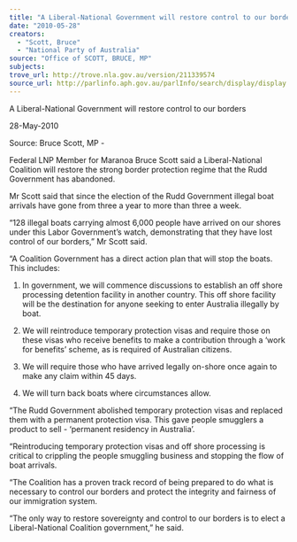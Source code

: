 ```yaml
---
title: "A Liberal-National Government will restore control to our borders."
date: "2010-05-28"
creators:
  - "Scott, Bruce"
  - "National Party of Australia"
source: "Office of SCOTT, BRUCE, MP"
subjects:
trove_url: http://trove.nla.gov.au/version/211339574
source_url: http://parlinfo.aph.gov.au/parlInfo/search/display/display.w3p;query=Id%3A%22media/pressrel/XPWW6%22
---
```


 A Liberal-National Government will restore control to our borders  

 28-May-2010   

 Source: Bruce Scott, MP -    

 Federal LNP Member for Maranoa Bruce Scott said a Liberal-National Coalition will restore the strong  border protection regime that the Rudd Government has abandoned.   

 Mr Scott said that since the election of the Rudd Government illegal boat arrivals have gone from  three a year to more than three a week.   

 “128 illegal boats carrying almost 6,000 people have arrived on our shores under this Labor  Government’s watch, demonstrating that they have lost control of our borders,” Mr Scott said.    

 “A Coalition Government has a direct action plan that will stop the boats. This includes:   

 1. In government, we will commence discussions to establish an off shore processing detention  facility in another country. This off shore facility will be the destination for anyone seeking to  enter Australia illegally by boat.    

 2. We will reintroduce temporary protection visas and require those on these visas who  receive benefits to make a contribution through a ‘work for benefits’ scheme, as is required  of Australian citizens.   

 3. We will require those who have arrived legally on-shore once again to make any claim  within 45 days.    

 4. We will turn back boats where circumstances allow.   

 “The Rudd Government abolished temporary protection visas and replaced them with a permanent  protection visa. This gave people smugglers a product to sell - ‘permanent residency in Australia’.   

 “Reintroducing temporary protection visas and off shore processing is critical to crippling the people  smuggling business and stopping the flow of boat arrivals.    

 “The Coalition has a proven track record of being prepared to do what is necessary to control our  borders and protect the integrity and fairness of our immigration system.   

 “The only way to restore sovereignty and control to our borders is to elect a Liberal-National Coalition  government,” he said.   

  

